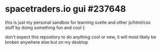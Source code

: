 # spacetraders.io gui #237648
this is just my personal sandbox for learning svelte and other js/html/css stuff by doing something fun and cool (:

don't expect this repository to do anything cool or new, it will most likely be broken anywhere else but on my desktop